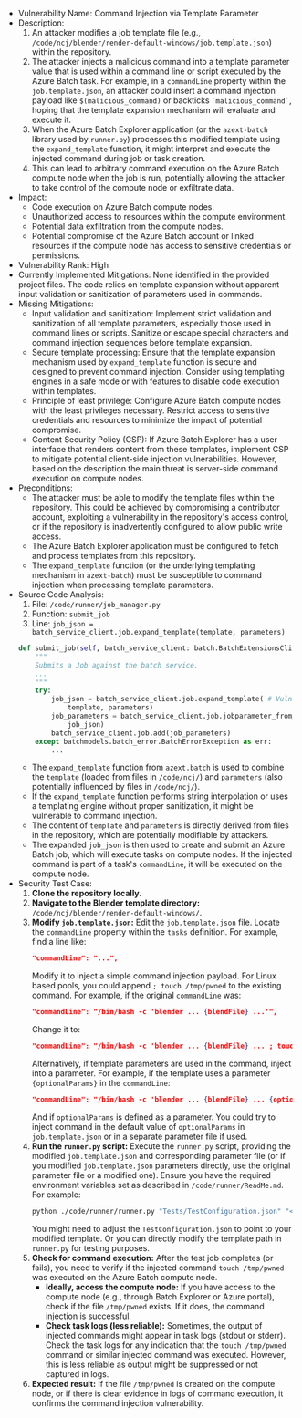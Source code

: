 - Vulnerability Name: Command Injection via Template Parameter
- Description:
    1. An attacker modifies a job template file (e.g., `/code/ncj/blender/render-default-windows/job.template.json`) within the repository.
    2. The attacker injects a malicious command into a template parameter value that is used within a command line or script executed by the Azure Batch task. For example, in a `commandLine` property within the `job.template.json`, an attacker could insert a command injection payload like `$(malicious_command)` or backticks `` `malicious_command` ``, hoping that the template expansion mechanism will evaluate and execute it.
    3. When the Azure Batch Explorer application (or the `azext-batch` library used by `runner.py`) processes this modified template using the `expand_template` function, it might interpret and execute the injected command during job or task creation.
    4. This can lead to arbitrary command execution on the Azure Batch compute node when the job is run, potentially allowing the attacker to take control of the compute node or exfiltrate data.
- Impact:
    - Code execution on Azure Batch compute nodes.
    - Unauthorized access to resources within the compute environment.
    - Potential data exfiltration from the compute nodes.
    - Potential compromise of the Azure Batch account or linked resources if the compute node has access to sensitive credentials or permissions.
- Vulnerability Rank: High
- Currently Implemented Mitigations: None identified in the provided project files. The code relies on template expansion without apparent input validation or sanitization of parameters used in commands.
- Missing Mitigations:
    - Input validation and sanitization: Implement strict validation and sanitization of all template parameters, especially those used in command lines or scripts. Sanitize or escape special characters and command injection sequences before template expansion.
    - Secure template processing: Ensure that the template expansion mechanism used by `expand_template` function is secure and designed to prevent command injection. Consider using templating engines in a safe mode or with features to disable code execution within templates.
    - Principle of least privilege: Configure Azure Batch compute nodes with the least privileges necessary. Restrict access to sensitive credentials and resources to minimize the impact of potential compromise.
    - Content Security Policy (CSP): If Azure Batch Explorer has a user interface that renders content from these templates, implement CSP to mitigate potential client-side injection vulnerabilities. However, based on the description the main threat is server-side command execution on compute nodes.
- Preconditions:
    - The attacker must be able to modify the template files within the repository. This could be achieved by compromising a contributor account, exploiting a vulnerability in the repository's access control, or if the repository is inadvertently configured to allow public write access.
    - The Azure Batch Explorer application must be configured to fetch and process templates from this repository.
    - The `expand_template` function (or the underlying templating mechanism in `azext-batch`) must be susceptible to command injection when processing template parameters.
- Source Code Analysis:
    1. File: `/code/runner/job_manager.py`
    2. Function: `submit_job`
    3. Line: `job_json = batch_service_client.job.expand_template(template, parameters)`
    ```python
    def submit_job(self, batch_service_client: batch.BatchExtensionsClient, template: str, parameters: str):
        """
        Submits a Job against the batch service.
        ...
        """
        try:
            job_json = batch_service_client.job.expand_template( # Vulnerable point
                template, parameters)
            job_parameters = batch_service_client.job.jobparameter_from_json(
                job_json)
            batch_service_client.job.add(job_parameters)
        except batchmodels.batch_error.BatchErrorException as err:
            ...
    ```
    - The `expand_template` function from `azext.batch` is used to combine the `template` (loaded from files in `/code/ncj/`) and `parameters` (also potentially influenced by files in `/code/ncj/`).
    - If the `expand_template` function performs string interpolation or uses a templating engine without proper sanitization, it might be vulnerable to command injection.
    - The content of `template` and `parameters` is directly derived from files in the repository, which are potentially modifiable by attackers.
    - The expanded `job_json` is then used to create and submit an Azure Batch job, which will execute tasks on compute nodes. If the injected command is part of a task's `commandLine`, it will be executed on the compute node.
- Security Test Case:
    1. **Clone the repository locally.**
    2. **Navigate to the Blender template directory:** `/code/ncj/blender/render-default-windows/`.
    3. **Modify `job.template.json`:** Edit the `job.template.json` file. Locate the `commandLine` property within the `tasks` definition. For example, find a line like:
       ```json
       "commandLine": "...",
       ```
       Modify it to inject a simple command injection payload. For Linux based pools, you could append `; touch /tmp/pwned` to the existing command. For example, if the original `commandLine` was:
       ```json
       "commandLine": "/bin/bash -c 'blender ... {blendFile} ...'",
       ```
       Change it to:
       ```json
       "commandLine": "/bin/bash -c 'blender ... {blendFile} ... ; touch /tmp/pwned'",
       ```
       Alternatively, if template parameters are used in the command, inject into a parameter. For example, if the template uses a parameter `{optionalParams}` in the `commandLine`:
       ```json
       "commandLine": "/bin/bash -c 'blender ... {blendFile} ... {optionalParams}'",
       ```
       And if `optionalParams` is defined as a parameter. You could try to inject command in the default value of `optionalParams` in `job.template.json` or in a separate parameter file if used.
    4. **Run the `runner.py` script:** Execute the `runner.py` script, providing the modified `job.template.json` and corresponding parameter file (or if you modified `job.template.json` parameters directly, use the original parameter file or a modified one). Ensure you have the required environment variables set as described in `/code/runner/ReadMe.md`. For example:
       ```bash
       python ./code/runner/runner.py "Tests/TestConfiguration.json" "<BatchAccountName>" "<BatchAccountKey>" "<BatchAccountUrl>" "<BatchAccountSub>" "<StorageAccountName>" "<StorageAccountKey>" "<ServicePrincipalCredentialsClientID>" "<ServicePrincipalCredentialsSecret>" "<ServicePrincipalCredentialsTenant>" "<ServicePrincipalCredentialsResouce>"
       ```
       You might need to adjust the `TestConfiguration.json` to point to your modified template. Or you can directly modify the template path in `runner.py` for testing purposes.
    5. **Check for command execution:** After the test job completes (or fails), you need to verify if the injected command `touch /tmp/pwned` was executed on the Azure Batch compute node.
       - **Ideally, access the compute node:** If you have access to the compute node (e.g., through Batch Explorer or Azure portal), check if the file `/tmp/pwned` exists. If it does, the command injection is successful.
       - **Check task logs (less reliable):** Sometimes, the output of injected commands might appear in task logs (stdout or stderr). Check the task logs for any indication that the `touch /tmp/pwned` command or similar injected command was executed. However, this is less reliable as output might be suppressed or not captured in logs.
    6. **Expected result:** If the file `/tmp/pwned` is created on the compute node, or if there is clear evidence in logs of command execution, it confirms the command injection vulnerability.